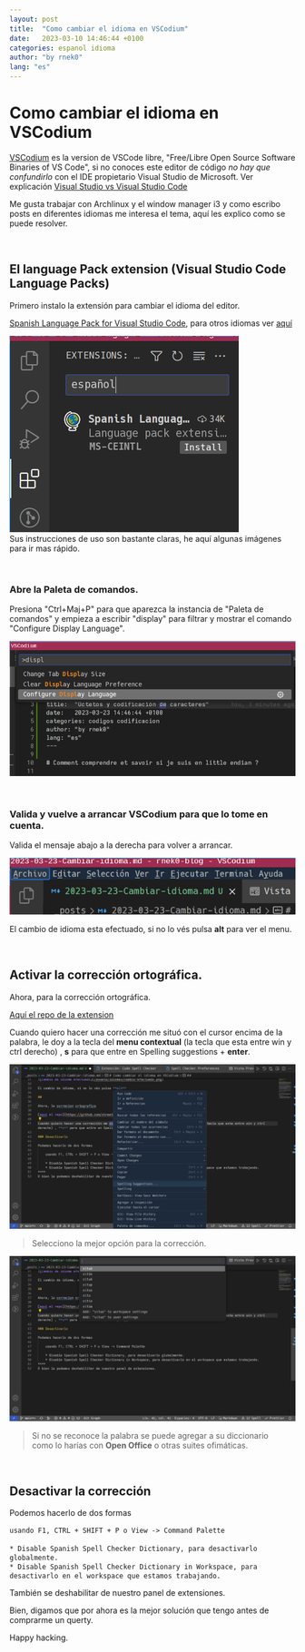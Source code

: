 ```yaml
---
layout: post
title:  "Como cambiar el idioma en VSCodium"
date:   2023-03-10 14:46:44 +0100
categories: espanol idioma 
author: "by rnek0"
lang: "es"
---
```


# Como cambiar el idioma en VSCodium

[VSCodium](https://github.com/VSCodium/vscodium "VSCodium en Github") es la version de VSCode libre, "Free/Libre Open Source Software Binaries of VS Code", si no conoces este editor de código *no hay que confundirlo* con el IDE propietario Visual Studio de Microsoft. Ver explicación [Visual Studio vs Visual Studio Code](https://www.freecodecamp.org/espanol/news/visual-studio-vs-visual-studio-code-cual-es-la-diferencia-entre-estos-editores-de-codigo-ide/) 

Me gusta trabajar con Archlinux y el window manager i3 y como escribo posts en diferentes idiomas me interesa el tema, aquí les explico como se puede resolver.

&nbsp;

## El language Pack extension (Visual Studio Code Language Packs)

Primero instalo la extensión para cambiar el idioma del editor.

[Spanish Language Pack for Visual Studio Code](https://github.com/microsoft/vscode-loc), para otros idiomas ver [aquí](https://marketplace.visualstudio.com/search?target=VSCode&category=Language%20Packs&sortBy=Installs)

![El Pack](/assets/idiomas/Es-Language-Pack.png)  
Sus instrucciones de uso son bastante claras, he aquí algunas imágenes para ir mas rápido.

&nbsp;

### Abre la Paleta de comandos.

Presiona "Ctrl+Maj+P" para que aparezca la instancia de "Paleta de comandos" y empieza a escribir "display" para filtrar y mostrar el comando "Configure Display Language".

![Configure Display Language](/assets/idiomas/ctrl-alt-p-disp.png "Paleta de comandos")

&nbsp;

### Valida y vuelve a arrancar VSCodium para que lo tome en cuenta.

Valida el mensaje abajo a la derecha para volver a arrancar.

![Cambio de idioma efectuado](/assets/idiomas/cambio-efectuado.png)

El cambio de idioma esta efectuado, si no lo vés pulsa **alt** para ver el menu.

&nbsp;

## Activar la corrección ortográfica.

Ahora, para la corrección ortográfica.

[Aquí el repo de la extension](https://github.com/streetsidesoftware/vscode-cspell-dict-extensions)

Cuando quiero hacer una corrección me situó con el cursor encima de la palabra, le doy a la tecla del **menu contextual** (la tecla que esta entre win y ctrl derecho) , **s** para que entre en Spelling suggestions + **enter**.

![Spelling](/assets/idiomas/es-spelling.png)

> Selecciono la mejor opción para la corrección.

![Corrección](/assets/idiomas/es-spelling-choice.png)

> Si no se reconoce la palabra se puede agregar a su diccionario  
> como lo harías con **Open Office** o otras suites ofimáticas.

&nbsp;

## Desactivar la corrección

Podemos hacerlo de dos formas

    usando F1, CTRL + SHIFT + P o View -> Command Palette

    * Disable Spanish Spell Checker Dictionary, para desactivarlo globalmente.
    * Disable Spanish Spell Checker Dictionary in Workspace, para desactivarlo en el workspace que estamos trabajando.

También se deshabilitar de nuestro panel de extensiones.

Bien, digamos que por ahora es la mejor solución que tengo antes de comprarme un querty.

Happy hacking.
